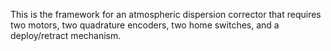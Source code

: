 This is the framework for an atmospheric dispersion corrector that requires two motors, two quadrature encoders, two home switches, and a deploy/retract mechanism.

